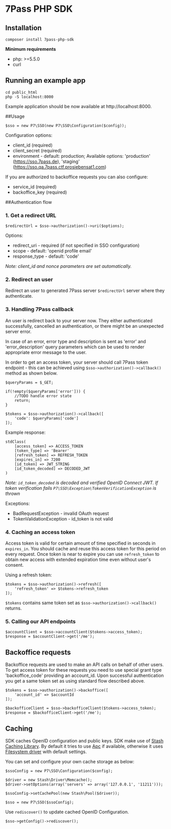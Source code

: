 # 7Pass PHP SDK

## Installation

```
composer install 7pass-php-sdk
```

__Minimum requirements__

- php: >=5.5.0
- curl


## Running an example app

```
cd public_html
php -S localhost:8000
```

Example application should be now available at http://localhost:8000.


##Usage

```
$sso = new P7\SSO(new P7\SSO\Configuration($config));
```

Configuration options:

- client_id (required)
- client_secret (required)
- environment - default: production; Available options: 'production' (https://sso.7pass.de), 'staging' (https://sso.qa.7pass.ctf.prosiebensat1.com)

If you are authorized to backoffice requests you can also configure:

- service_id (required)
- backoffice_key (required)


##Authentication flow


### 1. Get a redirect URL

```
$redirectUrl = $sso->authorization()->uri($options);
```

Options:

- redirect_uri - required (if not specified in SSO configuration)
- scope - default: 'openid profile email'
- response_type - default: 'code'

_Note: client_id and nonce parameters are set automatically._


### 2. Redirect an user

Redirect an user to generated 7Pass server `$redirectUrl` server where they authenticate.


### 3. Handling 7Pass callback

An user is redirect back to your server now. They either authenticated successfully, cancelled an authentication, or there might be an unexpected server error.

In case of an error, error type and description is sent as 'error' and 'error_description' query parameters which can be used to render appropriate error message to the user.

In order to get an access token, your server should call 7Pass token endpoint - this can be achieved using `$sso->authorization()->callback()` method as shown below.

```
$queryParams = $_GET;

if(!empty($queryParams['error'])) {
    //TODO handle error state
    return;
}

$tokens = $sso->authorization()->callback([
    'code': $queryParams['code']
]);
```

Example response:
```
stdClass(
    [access_token] => ACCESS_TOKEN
    [token_type] => 'Bearer'
    [refresh_token] => REFRESH_TOKEN
    [expires_in] => 7200
    [id_token] => JWT_STRING
    [id_token_decoded] => DECODED_JWT
)
```

_Note: `id_token_decoded` is decoded and verified OpenID Connect JWT. If token verification fails `P7\SSO\Exception\TokenVerificationException` is thrown_

Exceptions:

- BadRequestException - invalid OAuth request
- TokenValidationException - id_token is not valid


### 4. Caching an access token

Access token is valid for certain amount of time specified in seconds in `expires_in`.
You should cache and reuse this access token for this period on every request. Once token is near to expire you can use `refresh_token`
to obtain new access with extended expiration time even without user's consent.

Using a refresh token:

```
$tokens = $sso->authorization()->refresh([
    'refresh_token' => $tokens->refresh_token
]);
```

`$tokens` contains same token set as `$sso->authorization()->callback()` returns.


### 5. Calling our API endpoints



```
$accountClient = $sso->accountClient($tokens->access_token);
$response = $accountClient->get('/me');
```


## Backoffice requests

Backoffice requests are used to make an API calls on behalf of other users. To get access token for these requests
you need to use special grant type 'backoffice_code' providing an account_id.
Upon successful authentication you get a same token set as using standard flow described above.

```
$tokens = $sso->authorization()->backoffice([
    'account_id' => $accountId
]);

$backofficeClient = $sso->backofficeClient($tokens->access_token);
$response = $backofficeClient->get('/me');
```


## Caching

SDK caches OpenID configuration and public keys. SDK make use of [Stash Caching Library](https://github.com/tedious/stash/).
By default it tries to use [Apc](http://www.stashphp.com/Drivers.html#apc) if available,
otherwise it uses [Filesystem driver](http://www.stashphp.com/Drivers.html#filesystem) with default settings.

You can set and configure your own cache storage as below:

```
$ssoConfig = new P7\SSO\Configuration($config);

$driver = new Stash\Driver\Memcache();
$driver->setOptions(array('servers' => array('127.0.0.1', '11211')));

$ssoConfig->setCachePool(new Stash\Pool($driver));

$sso = new P7\SSO($ssoConfig);
```


Use `rediscover()` to update cached OpenID Configuration.

```
$sso->getConfig()->rediscover();
```